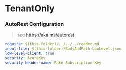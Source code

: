 # TenantOnly
### AutoRest Configuration
> see https://aka.ms/autorest

``` yaml
require: $(this-folder)/../../../readme.md
input-file: $(this-folder)/BodyAndPath-LowLevel.json
low-level-client: true
security: AzureKey
security-header-name: Fake-Subscription-Key
```
